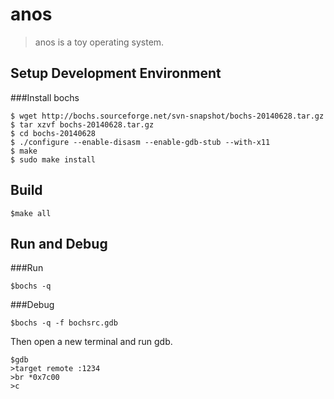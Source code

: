 anos
====

>anos is a toy operating system.

Setup Development Environment
---

###Install bochs

```
$ wget http://bochs.sourceforge.net/svn-snapshot/bochs-20140628.tar.gz
$ tar xzvf bochs-20140628.tar.gz
$ cd bochs-20140628
$ ./configure --enable-disasm --enable-gdb-stub --with-x11
$ make
$ sudo make install
```

Build
---

```
$make all
```

Run and Debug
---

###Run

```
$bochs -q
```

###Debug

```
$bochs -q -f bochsrc.gdb
```

Then open a new terminal and run gdb.

```
$gdb
>target remote :1234
>br *0x7c00
>c
```